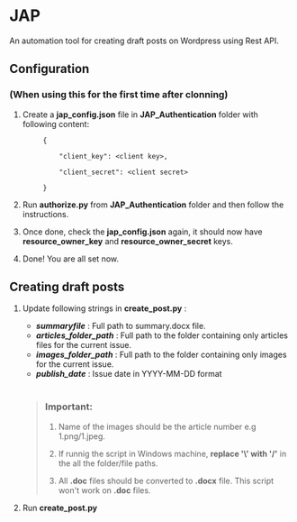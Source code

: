 # JAP
An automation tool for creating draft posts on Wordpress using Rest API.

## Configuration 
### (When using this for the first time after clonning) 
1. Create a **jap_config.json** file in **JAP_Authentication** folder  with following content:
 
            {
                 
                "client_key": <client key>,  

                "client_secret": <client secret>
                 
            } 

2. Run **authorize.py** from **JAP_Authentication** folder and then follow the instructions.
3. Once done, check the **jap_config.json** again, it should now have **resource_owner_key** and **resource_owner_secret** keys.
4. Done! You are all set now.


## Creating draft posts
1.  Update following strings in **create_post.py** :
    - ***summaryfile*** : Full path to summary.docx file. 
    - ***articles_folder_path*** : Full path to the folder containing only articles files for the current issue.
    - ***images_folder_path*** : Full path to the folder containing only images for the current issue.  
    - ***publish_date*** : Issue date in YYYY-MM-DD format  

    <br> 

    >
    >
    >### Important:
    >
    >1. Name of the images should be the article number e.g 1.png/1.jpeg. 
    >
    >2. If runnig the script in Windows machine, **replace '\\' with '/'** in the all the folder/file paths.
    > 
    >3. All **.doc** files should be converted to **.docx** file. This script won't work on **.doc** files.  
    >
2. Run **create_post.py**